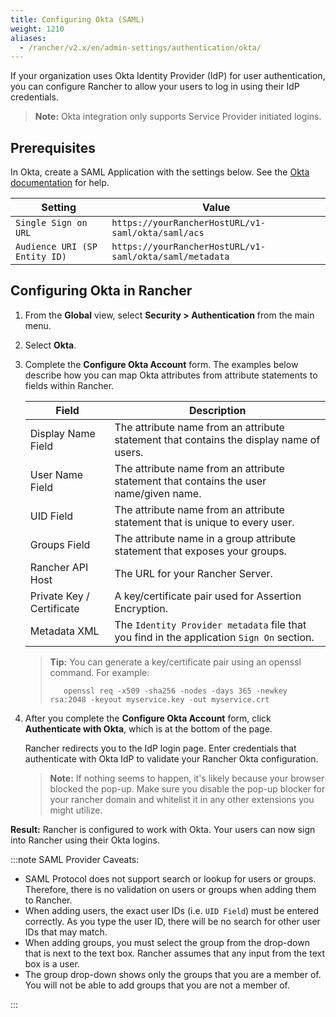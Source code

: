 ```yaml
---
title: Configuring Okta (SAML)
weight: 1210
aliases:
  - /rancher/v2.x/en/admin-settings/authentication/okta/
---
```


If your organization uses Okta Identity Provider (IdP) for user authentication, you can configure Rancher to allow your users to log in using their IdP credentials.

>**Note:** Okta integration only supports Service Provider initiated logins.

## Prerequisites

In Okta, create a SAML Application with the settings below. See the [Okta documentation](https://developer.okta.com/standards/SAML/setting_up_a_saml_application_in_okta) for help.

Setting | Value    
------------|------------
`Single Sign on URL` | `https://yourRancherHostURL/v1-saml/okta/saml/acs`
`Audience URI (SP Entity ID)` | `https://yourRancherHostURL/v1-saml/okta/saml/metadata`

## Configuring Okta in Rancher

1.	From the **Global** view, select **Security > Authentication** from the main menu.

1.	Select **Okta**.

1.	Complete the **Configure Okta Account** form. The examples below describe how you can map Okta attributes from attribute statements to fields within Rancher.

    | Field                     | Description                                                                   |
    | ------------------------- | ----------------------------------------------------------------------------- |
    | Display Name Field        | The attribute name from an attribute statement that contains the display name of users.                        |
    | User Name Field           | The attribute name from an attribute statement that contains the user name/given name.                         |
    | UID Field                 | The attribute name from an attribute statement that is unique to every user.                                    |
    | Groups Field              | The attribute name in a group attribute statement that exposes your groups.        |
    | Rancher API Host          | The URL for your Rancher Server.                                              |
    | Private Key / Certificate | A key/certificate pair used for Assertion Encryption.                         |
    | Metadata XML              | The `Identity Provider metadata` file that you find in the application `Sign On` section.  |

    >**Tip:** You can generate a key/certificate pair using an openssl command. For example:
    >    
    >        openssl req -x509 -sha256 -nodes -days 365 -newkey rsa:2048 -keyout myservice.key -out myservice.crt



1. After you complete the **Configure Okta Account** form, click **Authenticate with Okta**, which is at the bottom of the page.

    Rancher redirects you to the IdP login page. Enter credentials that authenticate with Okta IdP to validate your Rancher Okta configuration.

    >**Note:** If nothing seems to happen, it's likely because your browser blocked the pop-up. Make sure you disable the pop-up blocker for your rancher domain and whitelist it in any other extensions you might utilize.

**Result:** Rancher is configured to work with Okta. Your users can now sign into Rancher using their Okta logins.

:::note SAML Provider Caveats:

- SAML Protocol does not support search or lookup for users or groups. Therefore, there is no validation on users or groups when adding them to Rancher.
- When adding users, the exact user IDs (i.e. `UID Field`) must be entered correctly. As you type the user ID, there will be no search for other  user IDs that may match.
- When adding groups, you must select the group from the drop-down that is next to the text box. Rancher assumes that any input from the text box is a user.
- The group drop-down shows only the groups that you are a member of. You will not be able to add groups that you are not a member of.

:::
